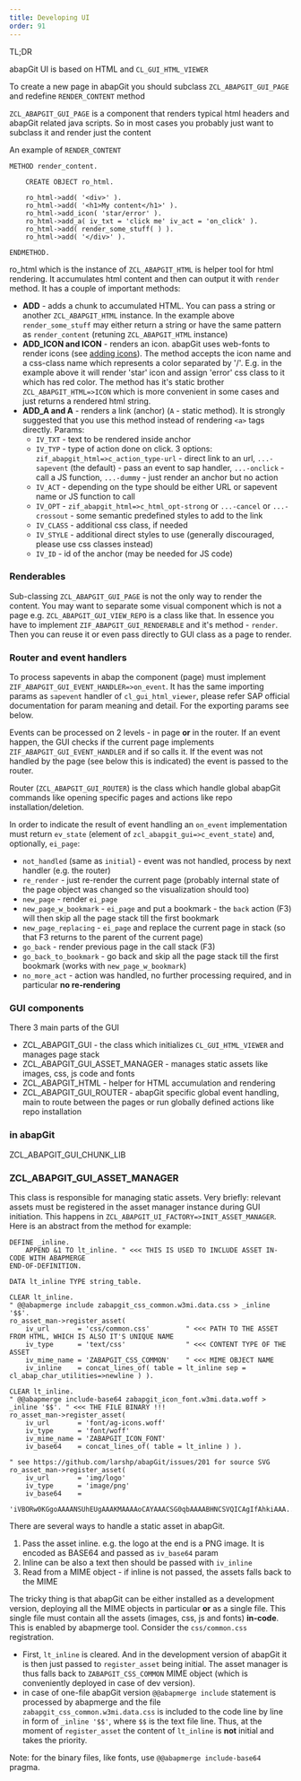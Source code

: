 ```yaml
---
title: Developing UI
order: 91
---
```


TL;DR

abapGit UI is based on HTML and `CL_GUI_HTML_VIEWER`

To create a new page in abapGit you should subclass `ZCL_ABAPGIT_GUI_PAGE` and redefine `RENDER_CONTENT` method

`ZCL_ABAPGIT_GUI_PAGE` is a component that renders typical html headers and abapGit related java scripts. So in most cases you probably just want to subclass it and render just the content

An example of `RENDER_CONTENT`

```abap
METHOD render_content.

    CREATE OBJECT ro_html.

    ro_html->add( '<div>' ).
    ro_html->add( '<h1>My content</h1>' ).
    ro_html->add_icon( 'star/error' ).
    ro_html->add_a( iv_txt = 'click me' iv_act = 'on_click' ).
    ro_html->add( render_some_stuff( ) ).
    ro_html->add( '</div>' ).

ENDMETHOD.
```

ro_html which is the instance of `ZCL_ABAPGIT_HTML` is helper tool for html rendering. It accumulates html content and then can output it with `render` method. It has a couple of important methods:

- **ADD** - adds a chunk to accumulated HTML. You can pass a string or another `ZCL_ABAPGIT_HTML` instance. In the example above `render_some_stuff` may either return a string or have the same pattern as `render_content` (retuning `ZCL_ABAPGIT_HTML` instance)
- **ADD_ICON and ICON** - renders an icon. abapGit uses web-fonts to render icons (see [adding icons](...)). The method accepts the icon name and a css-class name which represents a color separated by '/'. E.g.  in the example above it will render 'star' icon and assign 'error' css class to it which has red color. The method has it's static brother `ZCL_ABAPGIT_HTML=>ICON` which is more convenient in some cases and just returns a rendered html string.
- **ADD_A and A** - renders a link (anchor) (`A` - static method). It is strongly suggested that you use this method instead of rendering `<a>` tags directly. Params:
    - `IV_TXT` - text to be rendered inside anchor
    - `IV_TYP` - type of action done on click. 3 options: `zif_abapgit_html=>c_action_type-url` - direct link to an url, `...-sapevent` (the default) - pass an event to sap handler, `...-onclick` - call a JS function, `...-dummy` - just render an anchor but no action
    - `IV_ACT` - depending on the type should be either URL or sapevent name or JS function to call 
    - `IV_OPT` - `zif_abapgit_html=>c_html_opt-strong` or `...-cancel` or `...-crossout` - some semantic predefined styles to add to the link
    - `IV_CLASS` - additional css class, if needed
    - `IV_STYLE` - additional direct styles to use (generally discouraged, please use css classes instead)
    - `IV_ID` - id of the anchor (may be needed for JS code)




### Renderables

Sub-classing `ZCL_ABAPGIT_GUI_PAGE` is not the only way to render the content. You may want to separate some visual component which is not a page e.g. `ZCL_ABAPGIT_GUI_VIEW_REPO` is a class like that. In essence you have to implement `ZIF_ABAPGIT_GUI_RENDERABLE` and it's method - `render`. Then you can reuse it or even pass directly to GUI class as a page to render.

### Router and event handlers

To process sapevents in abap the component (page) must implement `ZIF_ABAPGIT_GUI_EVENT_HANDLER=>on_event`. It has the same importing params as `sapevent` handler of `cl_gui_html_viewer`, please refer SAP official documentation for param meaning and detail. For the exporting params see below.

Events can be processed on 2 levels - in page **or** in the router. If an event happen, the GUI checks if the current page implements `ZIF_ABAPGIT_GUI_EVENT_HANDLER` and if so calls it. If the event was not handled by the page (see below this is indicated) the event is passed to the router.

Router (`ZCL_ABAPGIT_GUI_ROUTER`) is the class which handle global abapGit commands like opening specific pages and actions like repo installation/deletion.

In order to indicate the result of event handling an `on_event` implementation must return `ev_state` (element of `zcl_abapgit_gui=>c_event_state`) and, optionally, `ei_page`:

- `not_handled` (same as `initial`) - event was not handled, process by next handler (e.g. the router)
- `re_render` - just re-render the current page (probably internal state of the page object was changed so the visualization should too)
- `new_page` - render `ei_page`
- `new_page_w_bookmark` - `ei_page` and put a bookmark - the `back` action (F3) will then skip all the page stack till the first bookmark
- `new_page_replacing` - `ei_page` and replace the current page in stack (so that F3 returns to the parent of the current page)
- `go_back` - render previous page in the call stack (F3)
- `go_back_to_bookmark` - go back and skip all the page stack till the first bookmark (works with `new_page_w_bookmark`)
- `no_more_act` - action was handled, no further processing required, and in particular **no re-rendering**

### GUI components

There 3 main parts of the GUI

- ZCL_ABAPGIT_GUI - the class which initializes `CL_GUI_HTML_VIEWER` and manages page stack
- ZCL_ABAPGIT_GUI_ASSET_MANAGER - manages static assets like images, css, js code and fonts
- ZCL_ABAPGIT_HTML - helper for HTML accumulation and rendering
- ZCL_ABAPGIT_GUI_ROUTER - abapGit specific global event handling, main to route between the pages or run globally defined actions like repo installation


### in abapGit
ZCL_ABAPGIT_GUI_CHUNK_LIB

### ZCL_ABAPGIT_GUI_ASSET_MANAGER

This class is responsible for managing static assets. Very briefly: relevant assets must be registered in the asset manager instance during GUI initiation. This happens in `ZCL_ABAPGIT_UI_FACTORY=>INIT_ASSET_MANAGER`. Here is an abstract from the method for example:

```abap
DEFINE _inline.
    APPEND &1 TO lt_inline. " <<< THIS IS USED TO INCLUDE ASSET IN-CODE WITH ABAPMERGE
END-OF-DEFINITION.

DATA lt_inline TYPE string_table.

CLEAR lt_inline.
" @@abapmerge include zabapgit_css_common.w3mi.data.css > _inline '$$'.
ro_asset_man->register_asset(
    iv_url       = 'css/common.css'         " <<< PATH TO THE ASSET FROM HTML, WHICH IS ALSO IT'S UNIQUE NAME
    iv_type      = 'text/css'               " <<< CONTENT TYPE OF THE ASSET
    iv_mime_name = 'ZABAPGIT_CSS_COMMON'    " <<< MIME OBJECT NAME
    iv_inline    = concat_lines_of( table = lt_inline sep = cl_abap_char_utilities=>newline ) ).

CLEAR lt_inline.
" @@abapmerge include-base64 zabapgit_icon_font.w3mi.data.woff > _inline '$$'. " <<< THE FILE BINARY !!!
ro_asset_man->register_asset(
    iv_url       = 'font/ag-icons.woff'
    iv_type      = 'font/woff'
    iv_mime_name = 'ZABAPGIT_ICON_FONT'
    iv_base64    = concat_lines_of( table = lt_inline ) ).

" see https://github.com/larshp/abapGit/issues/201 for source SVG
ro_asset_man->register_asset(
    iv_url       = 'img/logo'
    iv_type      = 'image/png'
    iv_base64    =
        'iVBORw0KGgoAAAANSUhEUgAAAKMAAAAoCAYAAACSG0qbAAAABHNCSVQICAgIfAhkiAAA...'.

```

There are several ways to handle a static asset in abapGit.

1. Pass the asset inline. e.g. the logo at the end is a PNG image. It is encoded as BASE64 and passed as `iv_base64` param
2. Inline can be also a text then should be passed with `iv_inline`
3. Read from a MIME object - if inline is not passed, the assets falls back to the MIME

The tricky thing is that abapGit can be either installed as a development version, deploying all the MIME objects in particular **or** as a single file. This single file must contain all the assets (images, css, js and fonts) **in-code**. This is enabled by abapmerge tool. Consider the `css/common.css` registration. 

- First, `lt_inline` is cleared. And in the development version of abapGit it is then just passed to `register_asset` being initial. The asset manager is thus falls back to `ZABAPGIT_CSS_COMMON` MIME object (which is conveniently deployed in case of dev version).
- in case of one-file abapGit version `@@abapmerge include` statement is processed by abapmerge and the file `zabapgit_css_common.w3mi.data.css` is included to the code line by line in form of `_inline '$$'`, where `$$` is the text file line. Thus, at the moment of `register_asset` the content of `lt_inline` is **not** initial and takes the priority.

Note: for the binary files, like fonts, use `@@abapmerge include-base64` pragma.
